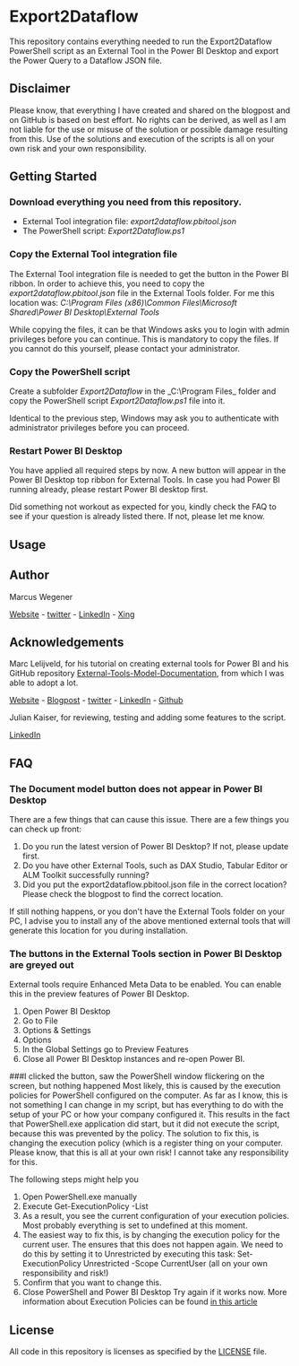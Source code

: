 # Export2Dataflow
This repository contains everything needed to run the Export2Dataflow PowerShell script as an External Tool in the Power BI Desktop and export the Power Query to a Dataflow JSON file.

## Disclaimer
Please know, that everything I have created and shared on the blogpost and on GitHub is based on best effort. No rights can be derived, as well as I am not liable for the use or misuse of the solution or possible damage resulting from this. Use of the solutions and execution of the scripts is all on your own risk and your own responsibility.

## Getting Started
### Download everything you need from this repository.
* External Tool integration file: _export2dataflow.pbitool.json_
* The PowerShell script: _Export2Dataflow.ps1_

### Copy the External Tool integration file
The External Tool integration file is needed to get the button in the Power BI ribbon. In order to achieve this, you need to copy the _export2dataflow.pbitool.json_ file in the External Tools folder. For me this location was:
_C:\Program Files (x86)\Common Files\Microsoft Shared\Power BI Desktop\External Tools_

While copying the files, it can be that Windows asks you to login with admin privileges before you can continue. This is mandatory to copy the files. If you cannot do this yourself, please contact your administrator.

### Copy the PowerShell script
Create a subfolder _Export2Dataflow_ in the _C:\Program Files\_ folder and copy the PowerShell script _Export2Dataflow.ps1_ file into it.

Identical to the previous step, Windows may ask you to authenticate with administrator privileges before you can proceed.

### Restart Power BI Desktop
You have applied all required steps by now. A new button will appear in the Power BI Desktop top ribbon for External Tools. In case you had Power BI running already, please restart Power BI desktop first.

Did something not workout as expected for you, kindly check the FAQ to see if your question is already listed there. If not, please let me know.

## Usage



## Author
Marcus Wegener 

[Website](https://thinkbi.de) - 
[twitter](https://twitter.com/PowerBIler) - 
[LinkedIn](https://www.linkedin.com/in/marcuswegener/) - 
[Xing](https://www.xing.com/profile/Marcus_Wegener3/cv)

## Acknowledgements
Marc Lelijveld, for his tutorial on creating external tools for Power BI and his GitHub repository [External-Tools-Model-Documentation](https://github.com/marclelijveld/External-Tools-Model-Documentation), from which I was able to adopt a lot.

[Website](https://data-marc.com/) - 
[Blogpost](https://data-marc.com/2020/07/28/external-tools-document-your-power-bi-model/) - 
[twitter](https://twitter.com/PowerBIler) - 
[LinkedIn](https://www.linkedin.com/in/marclelijveld/) - 
[Github](https://github.com/marclelijveld/External-Tools-Model-Documentation)

Julian Kaiser, for reviewing, testing and adding some features to the script.

[LinkedIn](https://www.linkedin.com/in/julian-kaiser-5b849519a/) 

## FAQ
### The Document model button does not appear in Power BI Desktop
There are a few things that can cause this issue. There are a few things you can check up front:

1. Do you run the latest version of Power BI Desktop? If not, please update first.
2. Do you have other External Tools, such as DAX Studio, Tabular Editor or ALM Toolkit successfully running?
3. Did you put the export2dataflow.pbitool.json file in the correct location? Please check the blogpost to find the correct location.

If still nothing happens, or you don't have the External Tools folder on your PC, I advise you to install any of the above mentioned external tools that will generate this location for you during installation.

### The buttons in the External Tools section in Power BI Desktop are greyed out
External tools require Enhanced Meta Data to be enabled. You can enable this in the preview features of Power BI Desktop.

1. Open Power BI Desktop
2. Go to File
3. Options & Settings
4. Options
5. In the Global Settings go to Preview Features
6. Close all Power BI Desktop instances and re-open Power BI.

###I clicked the button, saw the PowerShell window flickering on the screen, but nothing happened
Most likely, this is caused by the execution policies for PowerShell configured on the computer. As far as I know, this is not something I can change in my script, but has everything to do with the setup of your PC or how your company configured it. This results in the fact that PowerShell.exe application did start, but it did not execute the script, because this was prevented by the policy. The solution to fix this, is changing the execution policy (which is a register thing on your computer. Please know, that this is all at your own risk! I cannot take any responsibility for this.

The following steps might help you

1. Open PowerShell.exe manually
2. Execute Get-ExecutionPolicy -List
3. As a result, you see the current configuration of your execution policies. Most probably everything is set to undefined at this moment.
4. The easiest way to fix this, is by changing the execution policy for the current user. The ensures that this does not happen again. We need to do this by setting it to Unrestricted by executing this task: Set-ExecutionPolicy Unrestricted -Scope CurrentUser (all on your own responsibility and risk!)
5. Confirm that you want to change this.
6. Close PowerShell and Power BI Desktop
Try again if it works now. More information about Execution Policies can be found [in this article](https://winaero.com/change-powershell-execution-policy-windows-10/)

## License
All code in this repository is licenses as specified by the [LICENSE](https://github.com/MarcusWegener/Export2Dataflow/blob/main/LICENSE) file.